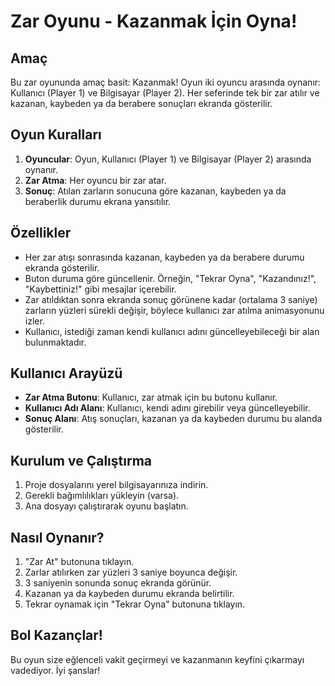 # Zar Oyunu - Kazanmak İçin Oyna!

## Amaç

Bu zar oyununda amaç basit: Kazanmak! Oyun iki oyuncu arasında oynanır: Kullanıcı (Player 1) ve Bilgisayar (Player 2). Her seferinde tek bir zar atılır ve kazanan, kaybeden ya da berabere sonuçları ekranda gösterilir.

## Oyun Kuralları

1. **Oyuncular**: Oyun, Kullanıcı (Player 1) ve Bilgisayar (Player 2) arasında oynanır.
2. **Zar Atma**: Her oyuncu bir zar atar.
3. **Sonuç**: Atılan zarların sonucuna göre kazanan, kaybeden ya da beraberlik durumu ekrana yansıtılır.

## Özellikler

- Her zar atışı sonrasında kazanan, kaybeden ya da berabere durumu ekranda gösterilir.
- Buton duruma göre güncellenir. Örneğin, "Tekrar Oyna", "Kazandınız!", "Kaybettiniz!" gibi mesajlar içerebilir.
- Zar atıldıktan sonra ekranda sonuç görünene kadar (ortalama 3 saniye) zarların yüzleri sürekli değişir, böylece kullanıcı zar atılma animasyonunu izler.
- Kullanıcı, istediği zaman kendi kullanıcı adını güncelleyebileceği bir alan bulunmaktadır.

## Kullanıcı Arayüzü

- **Zar Atma Butonu**: Kullanıcı, zar atmak için bu butonu kullanır.
- **Kullanıcı Adı Alanı**: Kullanıcı, kendi adını girebilir veya güncelleyebilir.
- **Sonuç Alanı**: Atış sonuçları, kazanan ya da kaybeden durumu bu alanda gösterilir.

## Kurulum ve Çalıştırma

1. Proje dosyalarını yerel bilgisayarınıza indirin.
2. Gerekli bağımlılıkları yükleyin (varsa).
3. Ana dosyayı çalıştırarak oyunu başlatın.

## Nasıl Oynanır?

1. "Zar At" butonuna tıklayın.
2. Zarlar atılırken zar yüzleri 3 saniye boyunca değişir.
3. 3 saniyenin sonunda sonuç ekranda görünür.
4. Kazanan ya da kaybeden durumu ekranda belirtilir.
5. Tekrar oynamak için "Tekrar Oyna" butonuna tıklayın.

## Bol Kazançlar!

Bu oyun size eğlenceli vakit geçirmeyi ve kazanmanın keyfini çıkarmayı vadediyor. İyi şanslar!
